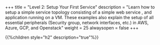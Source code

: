 +++
title = "Level 2: Setup Your First Service"
description = "Learn how to setup a simple service topology consisting of a simple web service , and application running on a VM. These examples also explain the setup of all essential peripherals (Security group, network interfaces, etc.) in AWS, Azure, GCP, and Openstack"
weight = 25
alwaysopen = false
+++

{{%children style="h2" description="true"%}}

